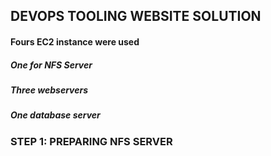 ## DEVOPS TOOLING WEBSITE SOLUTION
#### Fours EC2 instance were used
##### One for NFS Server
##### Three webservers
##### One database server
### STEP 1: PREPARING NFS SERVER

